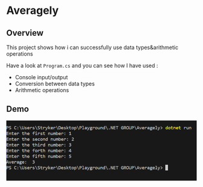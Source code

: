 # Averagely

## Overview
This project shows how i can successfully use data types&arithmetic operations

Have a look at `Program.cs` and you can see how I have used :

* Console input/output
* Conversion between data types
* Arithmetic operations



## Demo

![demo](./Assets/Demo.png)